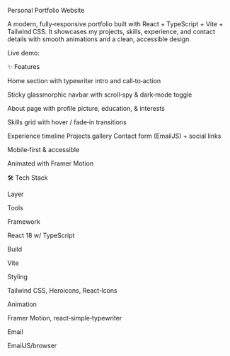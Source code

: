 Personal Portfolio Website

A modern, fully‑responsive portfolio built with React + TypeScript + Vite + Tailwind CSS. It showcases my projects, skills, experience, and contact details with smooth animations and a clean, accessible design.

Live demo: 

✨ Features

Home section with typewriter intro and call‑to‑action

Sticky glassmorphic navbar with scroll‑spy & dark‑mode toggle

About page with profile picture, education, & interests

Skills grid with hover / fade‑in transitions

Experience timeline 
Projects gallery 
Contact form (EmailJS) + social links

Mobile‑first & accessible 

Animated with Framer Motion

🛠️ Tech Stack

Layer

Tools

Framework

React 18 w/ TypeScript

Build

Vite

Styling

Tailwind CSS, Heroicons, React‑Icons

Animation

Framer Motion, react‑simple‑typewriter

Email

EmailJS/browser

